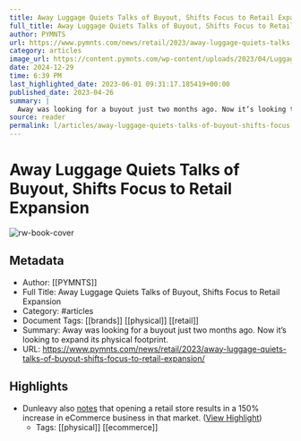 ```yaml
---
title: Away Luggage Quiets Talks of Buyout, Shifts Focus to Retail Expansion
full_title: Away Luggage Quiets Talks of Buyout, Shifts Focus to Retail Expansion
author: PYMNTS
url: https://www.pymnts.com/news/retail/2023/away-luggage-quiets-talks-of-buyout-shifts-focus-to-retail-expansion/
category: articles
image_url: https://content.pymnts.com/wp-content/uploads/2023/04/Luggage-travel-1000x600.jpg
date: 2024-12-29
time: 6:39 PM
last_highlighted_date: 2023-06-01 09:31:17.185419+00:00
published_date: 2023-04-26
summary: |
  Away was looking for a buyout just two months ago. Now it’s looking to expand its physical footprint.  
source: reader
permalink: l/articles/away-luggage-quiets-talks-of-buyout-shifts-focus-to-retail-expansion
---
```

# Away Luggage Quiets Talks of Buyout, Shifts Focus to Retail Expansion

![rw-book-cover](https://content.pymnts.com/wp-content/uploads/2023/04/Luggage-travel-1000x600.jpg)

## Metadata
- Author: [[PYMNTS]]
- Full Title: Away Luggage Quiets Talks of Buyout, Shifts Focus to Retail Expansion
- Category: #articles
- Document Tags: [[brands]] [[physical]] [[retail]] 
- Summary: Away was looking for a buyout just two months ago. Now it’s looking to expand its physical footprint.  
- URL: https://www.pymnts.com/news/retail/2023/away-luggage-quiets-talks-of-buyout-shifts-focus-to-retail-expansion/

## Highlights
- Dunleavy also [notes](https://www.modernretail.co/marketing/away-to-open-its-first-new-retail-store-since-2021/) that opening a retail store results in a 150% increase in eCommerce business in that market. ([View Highlight](https://read.readwise.io/read/01h1v4r4geg1zatskavr575mx2))
    - Tags: [[physical]] [[ecommerce]] 



